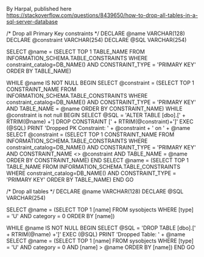 
By Harpal, published here https://stackoverflow.com/questions/8439650/how-to-drop-all-tables-in-a-sql-server-database


/* Drop all Primary Key constraints */
DECLARE @name VARCHAR(128)
DECLARE @constraint VARCHAR(254)
DECLARE @SQL VARCHAR(254)

SELECT @name = (SELECT TOP 1 TABLE_NAME FROM INFORMATION_SCHEMA.TABLE_CONSTRAINTS WHERE constraint_catalog=DB_NAME() AND CONSTRAINT_TYPE = 'PRIMARY KEY' ORDER BY TABLE_NAME)

WHILE @name IS NOT NULL
BEGIN
    SELECT @constraint = (SELECT TOP 1 CONSTRAINT_NAME FROM INFORMATION_SCHEMA.TABLE_CONSTRAINTS WHERE constraint_catalog=DB_NAME() AND CONSTRAINT_TYPE = 'PRIMARY KEY' AND TABLE_NAME = @name ORDER BY CONSTRAINT_NAME)
    WHILE @constraint is not null
    BEGIN
        SELECT @SQL = 'ALTER TABLE [dbo].[' + RTRIM(@name) +'] DROP CONSTRAINT [' + RTRIM(@constraint)+']'
        EXEC (@SQL)
        PRINT 'Dropped PK Constraint: ' + @constraint + ' on ' + @name
        SELECT @constraint = (SELECT TOP 1 CONSTRAINT_NAME FROM INFORMATION_SCHEMA.TABLE_CONSTRAINTS WHERE constraint_catalog=DB_NAME() AND CONSTRAINT_TYPE = 'PRIMARY KEY' AND CONSTRAINT_NAME <> @constraint AND TABLE_NAME = @name ORDER BY CONSTRAINT_NAME)
    END
SELECT @name = (SELECT TOP 1 TABLE_NAME FROM INFORMATION_SCHEMA.TABLE_CONSTRAINTS WHERE constraint_catalog=DB_NAME() AND CONSTRAINT_TYPE = 'PRIMARY KEY' ORDER BY TABLE_NAME)
END
GO

/* Drop all tables */
DECLARE @name VARCHAR(128)
DECLARE @SQL VARCHAR(254)

SELECT @name = (SELECT TOP 1 [name] FROM sysobjects WHERE [type] = 'U' AND category = 0 ORDER BY [name])

WHILE @name IS NOT NULL
BEGIN
    SELECT @SQL = 'DROP TABLE [dbo].[' + RTRIM(@name) +']'
    EXEC (@SQL)
    PRINT 'Dropped Table: ' + @name
    SELECT @name = (SELECT TOP 1 [name] FROM sysobjects WHERE [type] = 'U' AND category = 0 AND [name] > @name ORDER BY [name])
END
GO